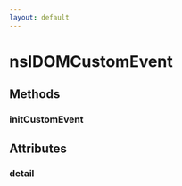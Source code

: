 ```yaml
---
layout: default
---
```


# nsIDOMCustomEvent #

## Methods ##

### initCustomEvent ###

## Attributes ##

### detail ###
